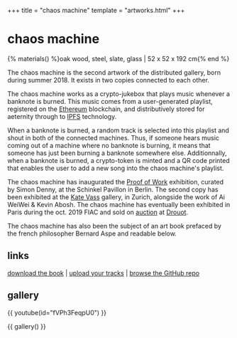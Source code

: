+++
title = "chaos machine"
template = "artworks.html"
+++

# chaos machine

{% materials() %}oak wood, steel, slate, glass | 52 x 52 x 192 cm{% end %}

The chaos machine is the second artwork of the distributed gallery, born during summer 2018. It exists in two copies connected to each other.

The chaos machine works as a crypto-jukebox that plays music whenever a banknote is burned. This music comes from a user-generated playlist, registered on the [Ethereum](https://ethereum.org/) blockchain, and distributively stored for aeternity through to [IPFS](https://ipfs.io/) technology.

When a banknote is burned, a random track is selected into this playlist and shout in both of the connected machines. Thus, if someone hears music coming out of a machine where no banknote is burning, it means that someone has just been burning a banknote somewhere else. Additionnally, when a banknote is burned, a crypto-token is minted and a QR code printed that enables the user to add a new song into the chaos machine's playlist.

The chaos machine has inaugurated the [Proof of Work](https://www.schinkelpavillon.de/exhibition/curated-by-simon-denny-in-dialogue-with-distributed-gallery-harm-van-den-dorpel-sarah-hamerman-and-sam-hart-kei-kreutler-and-aude-launay/) exhibition, curated by Simon Denny, at the Schinkel Pavillon in Berlin. The second copy has been exhibited at the [Kate Vass](https://www.katevassgalerie.com/news/perfect-amp-priceless-value-systems-on-the-blockchain) gallery, in Zurich, alongside the work of Ai WeiWei & Kevin Abosh. The chaos machine has eventually been exhibited in Paris during the oct. 2019 FIAC and sold on [auction](https://www.aguttes.com/lot/99453/10842901) at [Drouot](https://www.drouot.com/lots/10842901?actionParam=listLot=lot=99453).

The chaos machine has also been the subject of an art book prefaced by the french philosopher Bernard Aspe and readable below.

## links

[download the book](book.pdf) | [upload your tracks](https://chaos.distributedgallery.com/#/) | [browse the GitHub repo](https://github.com/distributedgallery/chaos-machine)

## gallery

{{ youtube(id="fVPh3FeqpU0") }}

{{ gallery() }}

<!--
<section class="gallery">
  <div class="row">
    <div class="column">
      <img src="/img/chaos/double.jpg" />
      <img src="/img/chaos/schema_1.jpg" />
    </div>
    <div class="column">
      <img src="../img/chaos/waffer.jpg" />
      <img src="../img/chaos/schema_3.jpg" />
    </div>
    <div class="column">
      <img src="../img/chaos/schema_2.jpg" />
    </div>
  </div>
</section> -->
